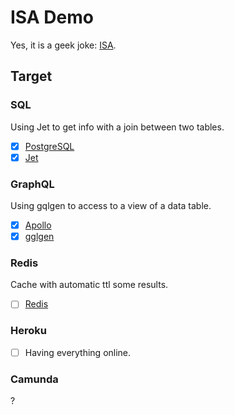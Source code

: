# ISA Demo

Yes, it is a geek joke: [ISA](https://en.wikipedia.org/wiki/Industry_Standard_Architecture).

## Target

### SQL

Using Jet to get info with a join between two tables.

* [x] [PostgreSQL](https://www.postgresql.org/)
* [x] [Jet](https://github.com/go-jet/jet)

### GraphQL

Using gqlgen to access to a view of a data table.

* [x] [Apollo](https://www.apollographql.com/)
* [x] [gglgen](https://gqlgen.com/)

### Redis

Cache with automatic ttl some results.

* [ ] [Redis](https://redis.io/)

### Heroku

* [ ] Having everything online.

### Camunda

?

